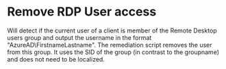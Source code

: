 # Remove RDP User access

Will detect if the current user of a client is member of the Remote Desktop users group and output the username in the format "AzureAD\FirstnameLastname".
The remediation script removes the user from this group. It uses the SID of the group (in contrast to the groupname) and does not need to be localized.
